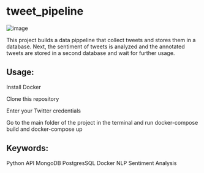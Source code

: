 # tweet_pipeline

![image](https://user-images.githubusercontent.com/79086000/135766173-2259e055-2b3d-4645-9370-13a9ad48078c.png)

This project builds a data pippeline that collect tweets and stores them in a database. Next, the sentiment of tweets is analyzed and the annotated
tweets are stored in a second database and wait for further usage.

## Usage:

Install Docker

Clone this repository

Enter your Twitter credentials

Go to the main folder of the project in the terminal and run docker-compose build and docker-compose up


## Keywords:

Python
API
MongoDB
PostgresSQL
Docker
NLP
Sentiment Analysis
